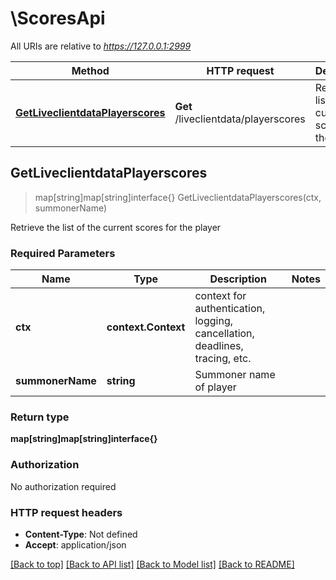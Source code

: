# \ScoresApi

All URIs are relative to *https://127.0.0.1:2999*

Method | HTTP request | Description
------------- | ------------- | -------------
[**GetLiveclientdataPlayerscores**](ScoresApi.md#GetLiveclientdataPlayerscores) | **Get** /liveclientdata/playerscores | Retrieve the list of the current scores for the player



## GetLiveclientdataPlayerscores

> map[string]map[string]interface{} GetLiveclientdataPlayerscores(ctx, summonerName)

Retrieve the list of the current scores for the player

### Required Parameters


Name | Type | Description  | Notes
------------- | ------------- | ------------- | -------------
**ctx** | **context.Context** | context for authentication, logging, cancellation, deadlines, tracing, etc.
**summonerName** | **string**| Summoner name of player | 

### Return type

**map[string]map[string]interface{}**

### Authorization

No authorization required

### HTTP request headers

- **Content-Type**: Not defined
- **Accept**: application/json

[[Back to top]](#) [[Back to API list]](../README.md#documentation-for-api-endpoints)
[[Back to Model list]](../README.md#documentation-for-models)
[[Back to README]](../README.md)

